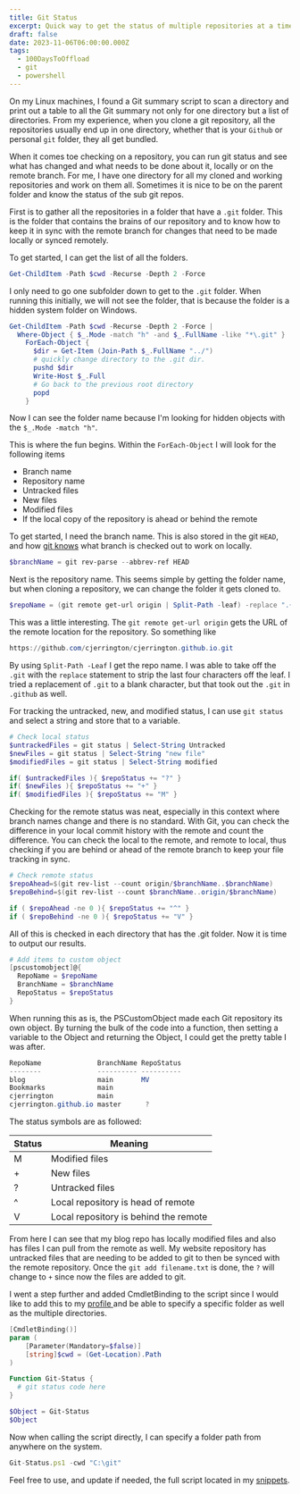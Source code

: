 ```yaml
---
title: Git Status
excerpt: Quick way to get the status of multiple repositories at a time
draft: false
date: 2023-11-06T06:00:00.000Z
tags:
  - 100DaysToOffload
  - git
  - powershell
---
```


On my Linux machines, I found a Git summary script to scan a directory and print out a table to all the Git summary not only for one directory but a list of directories. From my experience, when you clone a git repository, all the repositories usually end up in one directory, whether that is your `Github` or personal `git` folder, they all get bundled.

When it comes toe checking on a repository, you can run git status and see what has changed and what needs to be done about it, locally or on the remote branch. For me, I have one directory for all my cloned and working repositories and work on them all. Sometimes it is nice to be on the parent folder and know the status of the sub git repos.

First is to gather all the repositories in a folder that have a `.git` folder. This is the folder that contains the brains of our repository and to know how to keep it in sync with the remote branch for changes that need to be made locally or synced remotely.

To get started, I can get the list of all the folders.

```powershell
Get-ChildItem -Path $cwd -Recurse -Depth 2 -Force
```

I only need to go one subfolder down to get to the `.git` folder. When running this initially, we will not see the folder, that is because the folder is a hidden system folder on Windows.

```powershell
Get-ChildItem -Path $cwd -Recurse -Depth 2 -Force |
  Where-Object { $_.Mode -match "h" -and $_.FullName -like "*\.git" } |
    ForEach-Object {
      $dir = Get-Item (Join-Path $_.FullName "../")
      # quickly change directory to the .git dir.
      pushd $dir
      Write-Host $_.Full
      # Go back to the previous root directory
      popd
    }
```

Now I can see the folder name because I'm looking for hidden objects with the `$_.Mode -match "h"`.

This is where the fun begins. Within the `ForEach-Object` I will look for the following items

* Branch name
* Repository name
* Untracked files
* New files
* Modified files
* If the local copy of the repository is ahead or behind the remote

To get started, I need the branch name. This is also stored in the git `HEAD`, and how [git knows](https://git-scm.com/book/en/v2/Git-Internals-Git-References) what branch is checked out to work on locally.

```powershell
$branchName = git rev-parse --abbrev-ref HEAD
```

Next is the repository name. This seems simple by getting the folder name, but when cloning a repository, we can change the folder it gets cloned to.

```powershell
$repoName = (git remote get-url origin | Split-Path -leaf) -replace ".{4}$"
```

This was a little interesting. The `git remote get-url origin` gets the URL of the remote location for the repository. So something like

```powershell
https://github.com/cjerrington/cjerrington.github.io.git
```

By using `Split-Path -Leaf` I get the repo name. I was able to take off the `.git` with the `replace` statement to strip the last four characters off the leaf. I tried a replacement of `.git` to a blank character, but that took out the `.git` in `.github` as well.

For tracking the untracked, new, and modified status, I can use `git status` and select a string and store that to a variable.

```powershell
# Check local status
$untrackedFiles = git status | Select-String Untracked
$newFiles = git status | Select-String "new file"
$modifiedFiles = git status | Select-String modified 

if( $untrackedFiles ){ $repoStatus += "?" }
if( $newFiles ){ $repoStatus += "+" }
if( $modifiedFiles ){ $repoStatus += "M" }
```

Checking for the remote status was neat, especially in this context where branch names change and there is no standard. With Git, you can check the difference in your local commit history with the remote and count the difference. You can check the local to the remote, and remote to local, thus checking if you are behind or ahead of the remote branch to keep your file tracking in sync.

```powershell
# Check remote status
$repoAhead=$(git rev-list --count origin/$branchName..$branchName)
$repoBehind=$(git rev-list --count $branchName..origin/$branchName)

if ( $repoAhead -ne 0 ){ $repoStatus += "^" }
if ( $repoBehind -ne 0 ){ $repoStatus += "V" }
```

All of this is checked in each directory that has the .git folder. Now it is time to output our results.

```powershell
# Add items to custom object
[pscustomobject]@{
  RepoName = $repoName
  BranchName = $branchName
  RepoStatus = $repoStatus
}
```

When running this as is, the PSCustomObject made each Git repository its own object. By turning the bulk of the code into a function, then setting a variable to the Object and returning the Object, I could get the pretty table I was after.

```powershell
RepoName              BranchName RepoStatus
--------              ---------- ----------
blog                  main       MV
Bookmarks             main
cjerrington           main
cjerrington.github.io master      ?
```

The status symbols are as followed:

| Status | Meaning                               |
| ------ | ------------------------------------- |
| M      | Modified files                        |
| +      | New files                             |
| ?      | Untracked files                       |
| ^      | Local repository is head of remote    |
| V      | Local repository is behind the remote |

From here I can see that my blog repo has locally modified files and also has files I can pull from the remote as well. My website repository has untracked files that are needing to be added to git to then be synced with the remote repository. Once the `git add filename.txt` is done, the `?` will change to `+` since now the files are added to git.

I went a step further and added CmdletBinding to the script since I would like to add this to my [profile ](/blog/create-powershell-profile/)and be able to specify a specific folder as well as the multiple directories.

```powershell
[CmdletBinding()]
param (
    [Parameter(Mandatory=$false)]
    [string]$cwd = (Get-Location).Path
)

Function Git-Status {
  # git status code here
}

$Object = Git-Status
$Object
```

Now when calling the script directly, I can specify a folder path from anywhere on the system.

```javascript
Git-Status.ps1 -cwd "C:\git"
```

Feel free to use, and update if needed, the full script located in my [snippets](https://codeberg.org/cjerrington/snippets/src/branch/main/powershell/Git-Status.ps1).
